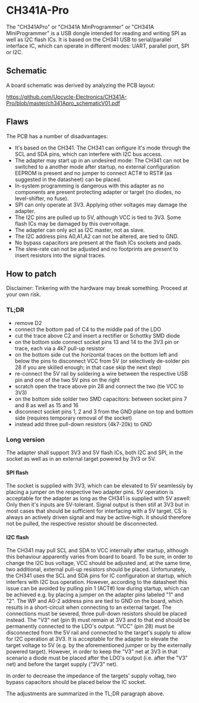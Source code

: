 # CH341A-Pro

The "CH341APro" or "CH341A MinProgrammer" or "CH341A MiniProgrammer" is a USB dongle
intended for reading and writing SPI as well as I2C flash ICs.
It is based on the CH341 USB to serial/parallel interface IC, which can operate in different modes: UART, parallel port, SPI or I2C.

## Schematic

A board schematic was derived by analyzing the PCB layout:

https://github.com/Upcycle-Electronics/CH341A-Pro/blob/master/ch341Apro_schematicV01.pdf

## Flaws

The PCB has a number of disadvantages:

* It's based on the CH341. The CH341 can onfigure it's mode through the SCL and SDA pins, which can interfere with I2C bus access.
* The adapter may start up in an undesired mode: The CH341 can not be switched to a another mode after startup, no external configuration EEPROM is present and no jumper to connect ACT# to RST# (as suggested in the datasheet) can be placed.
* In-system programming is dangerous with this adapter as no components are present protecting adapter or target (no diodes, no level-shifter, no fuse).
* SPI can only operate at 3V3. Applying other voltages may damage the adapter.
* The I2C pins are pulled up to 5V, although VCC is tied to 3V3. Some flash ICs may be damaged by this overvoltage.
* The adapter can only act as I2C master, not as slave.
* The I2C address pins A0,A1,A2 can not be altered, are tied to GND.
* No bypass capacitors are present at the flash ICs sockets and pads.
* The slew-rate can not be adjusted and no footprints are present to insert resistors into the signal traces.

## How to patch

Disclaimer: Tinkering with the hardware may break something. Proceed at your own risk.

### TL;DR

* remove D2
* connect the bottom pad of C4 to the middle pad of the LDO
* cut the trace above C2 and insert a rectifier or Schottky SMD diode
* on the bottom side connect socket pins 13 and 14 to the 3V3 pin or trace, each via a 4k7 pull-up resistor
* on the bottom side cut the horizontal traces on the bottom left and below the pins to disconnect VCC from 5V (or selectively de-solder pin 28 if you are skilled enough; in that case skip the next step)
* re-connect the 5V rail by soldering a wire between the respective USB pin and one of the two 5V pins on the right
* scratch open the trace above pin 28 and connect the two (tie VCC to 3V3)
* on the bottom side solder two SMD capacitors: between socket pins 7 and 8 as well as 15 and 16
* disconnect socket pins 1, 2 and 3 from the GND plane on top and bottom side (requires temporary removal of the socket)
* instead add three pull-down resistors (4k7-20k) to GND

### Long version

The adapter shall support 3V3 and 5V flash ICs, both I2C and SPI, in the socket as well as in an external target powered by 3V3 or 5V.

#### SPI flash

The socket is supplied with 3V3, which can be elevated to 5V seamlessly by placing a jumper on the respective two adapter pins.
5V operation is acceptable for the adapter as long as the CH341 is supplied with 5V aswell: Only then it's inputs are 5V-tolerant.
Signal output is then still at 3V3 but in most cases that should be sufficient for interfacing with a 5V target.
CS is always an actively driven signal and may be active-high.
It should therefore not be pulled, the respective resistor should be disconnected.

#### I2C flash

The CH341 may pull SCL and SDA to VCC internally after startup,
although this behaviour apparently varies from board to board.
To be sure, in order to change the I2C bus voltage,
VCC should be adjusted and, at the same time, two additional,
external pull-up resistors should be placed.
Unfortunately, the CH341 uses the SCL and SDA pins for IC configuration at startup, which interfers with I2C bus operation.
However, according to the datasheet this issue can be avoided by pulling pin 1 (ACT#) low during startup, which can be achieved e.g. by placing a jumper on the adapter pins labeled "1" and "2".
The WP and A0-2 address pins are tied to GND on the board, which results in a short-circuit when connecting to an external target. The connections must be severed, three pull-down resistors should be placed instead.
The "V3" net (pin 9) must remain at 3V3 and to that end should be permanently connected to the LDO's output.
"VCC" (pin 28) must be disconnected from the 5V rail and connected to the target's supply to allow for I2C operation at 3V3.
It is acceptable for the adapter to elevate the target voltage to 5V (e.g. by the aforementioned jumper or by the externally powered target).
However, in order to keep the "V3" net at 3V3 in that scenario a diode must be placed after the LDO's output (i.e. after the "V3" net) and before the target supply (“3V3" net).

In order to decrease the impedance of the targets' supply voltag, two bypass capacitors should be placed below the IC socket.

The adjustments are summarized in the TL;DR paragraph above.
